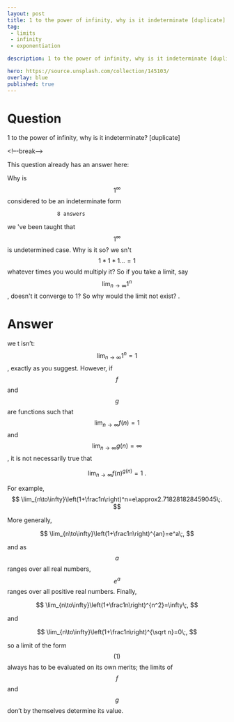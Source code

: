 ```yaml
---
layout: post
title: 1 to the power of infinity, why is it indeterminate [duplicate]
tag:
 - limits
 - infinity
 - exponentiation

description: 1 to the power of infinity, why is it indeterminate [duplicate]

hero: https://source.unsplash.com/collection/145103/
overlay: blue 
published: true
---
```


# Question 

1 to the power of infinity, why is it indeterminate? [duplicate]

<!–-break-–>



This question already has an answer here:


Why is $$1^{\infty}$$ considered to be an indeterminate form

                    8 answers
                



we 've been taught that $$1^\infty$$ is undetermined case. Why is it so? we sn't $$1*1*1...=1$$ whatever times you would multiply it? So if you take a limit, say $$\lim_{n\to\infty} 1^n$$, doesn't it converge to 1? So why would the limit not exist?
.

# Answer 


we t isn’t: $$\lim_{n\to\infty}1^n=1$$, exactly as you suggest. However, if $$f$$ and $$g$$ are functions such that $$\lim_{n\to\infty}f(n)=1$$ and $$\lim_{n\to\infty}g(n)=\infty$$, it is not necessarily true that

 $$ 
\lim_{n\to\infty}f(n)^{g(n)}=1\;.\tag{1}
 $$ 

For example, 
 $$ 
\lim_{n\to\infty}\left(1+\frac1n\right)^n=e\approx2.718281828459045\;.
 $$ 

More generally,

 $$ 
\lim_{n\to\infty}\left(1+\frac1n\right)^{an}=e^a\;,
 $$ 

and as $$a$$ ranges over all real numbers, $$e^a$$ ranges over all positive real numbers. Finally,

 $$ 
\lim_{n\to\infty}\left(1+\frac1n\right)^{n^2}=\infty\;,
 $$ 

and

 $$ 
\lim_{n\to\infty}\left(1+\frac1n\right)^{\sqrt n}=0\;,
 $$ 

so a limit of the form $$(1)$$ always has to be evaluated on its own merits; the limits of $$f$$ and $$g$$ don’t by themselves determine its value.

